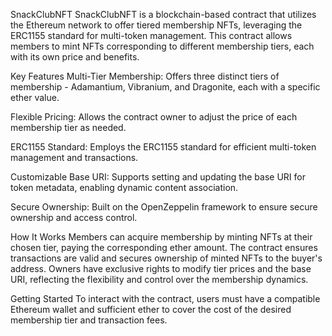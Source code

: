 SnackClubNFT
SnackClubNFT is a blockchain-based contract that utilizes the Ethereum network to offer tiered membership NFTs, leveraging the ERC1155 standard for multi-token management. This contract allows members to mint NFTs corresponding to different membership tiers, each with its own price and benefits.

Key Features
Multi-Tier Membership: 
Offers three distinct tiers of membership - 
Adamantium, 
Vibranium, 
and Dragonite, 
each with a specific ether value.

Flexible Pricing: 
Allows the contract owner to adjust the price of each membership tier as needed.

ERC1155 Standard: 
Employs the ERC1155 standard for efficient multi-token management and transactions.

Customizable Base URI: 
Supports setting and updating the base URI for token metadata, enabling dynamic content association.

Secure Ownership: 
Built on the OpenZeppelin framework to ensure secure ownership and access control.

How It Works
Members can acquire membership by minting NFTs at their chosen tier, paying the corresponding ether amount. 
The contract ensures transactions are valid and secures ownership of minted NFTs to the buyer's address. 
Owners have exclusive rights to modify tier prices and the base URI, reflecting the flexibility and control over the membership dynamics.

Getting Started
To interact with the contract, users must have a compatible Ethereum wallet and sufficient ether to cover the cost of the desired membership tier and transaction fees.

